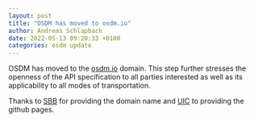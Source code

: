 ```yaml
---
layout: post
title: "OSDM has moved to osdm.io"
author: Andreas Schlapbach
date: 2022-05-13 09:20:33 +0100
categories: osdm update
---
```


OSDM has moved to the [osdm.io](https://osdm.io) domain. This step further stresses the openness of the API specification to all parties interested as well as its applicability to all modes of transportation.

Thanks to [SBB](https://www.sbb.ch) for providing the domain name and [UIC](https://uic.org) to providing the github pages.
